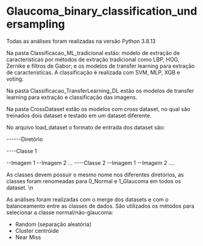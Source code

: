 # Glaucoma_binary_classification_undersampling

Todas as análises foram realizadas na versão Python 3.8.13

Na pasta Classificacao_ML_tradicional estão: modelo de extração de características por métodos de extração tradicional como LBP, HOG, Zernike e filtros de Gabor; 
e os modelos de transfer learning para extração de características. A classificação é realizada com SVM, MLP, XGB e voting.

Na pasta Classificacao_TransferLearning_DL estão os modelos de transfer learning para extração e classificação das imagens.

Na pasta CrossDataset estão os modelos com cross dataset, no qual são treinados dois dataset e testado em um dataset diferente.

No arquivo load_dataset o formato de entrada dos dataset são:

------Diretório 

----Classe 1 

--Imagem 1 
--Imagem 2 
... 
----Classe 2 
--Imagem 1 
--Imagem 2 
....

As classes devem possuir o mesmo nome nos diferentes diretórios, as classes foram renomeadas para 0_Normal e 1_Glaucoma em todos os dataset. \n

As análises foram realizadas com o merge dos datasets e com o balanceamento entre as classes de dados. 
São utilizados os métodos para selecionar a classe normal/não-glaucoma: 
- Random (separação aleatória) 
- Cluster centróide 
- Near Miss 

